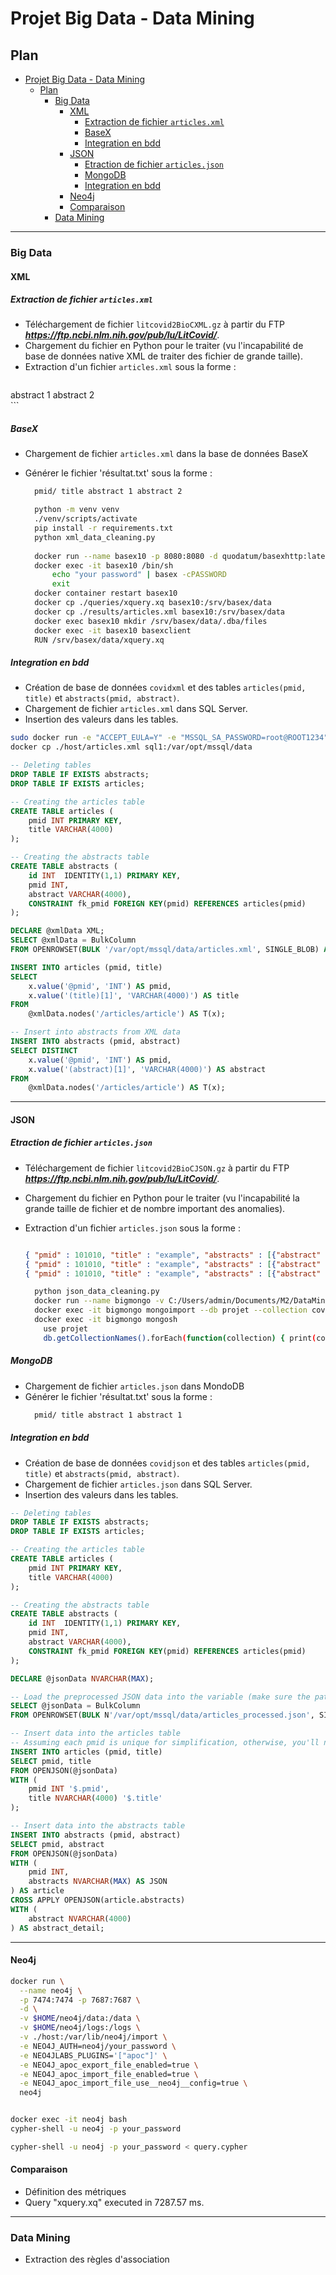 # Projet Big Data - Data Mining

## Plan
- [Projet Big Data - Data Mining](#projet-big-data---data-mining)
  - [Plan](#plan)
    - [Big Data](#big-data)
      - [XML](#xml)
        - [Extraction de fichier `articles.xml`](#extraction-de-fichier-articlesxml)
        - [BaseX](#basex)
        - [Integration en bdd](#integration-en-bdd)
      - [JSON](#json)
        - [Etraction de fichier `articles.json`](#etraction-de-fichier-articlesjson)
        - [MongoDB](#mongodb)
        - [Integration en bdd](#integration-en-bdd-1)
      - [Neo4j](#neo4j)
      - [Comparaison](#comparaison)
    - [Data Mining](#data-mining)

---

### Big Data
#### XML
##### Extraction de fichier `articles.xml`

- Téléchargement de fichier `litcovid2BioCXML.gz` à partir du FTP ***<https://ftp.ncbi.nlm.nih.gov/pub/lu/LitCovid/>***.
- Chargement du fichier en Python pour le traiter (vu l'incapabilité de base de données native XML de traiter des fichier de grande taille).
- Extraction d'un fichier `articles.xml` sous la forme :
  ```xml
<articles>
    <article pmid="101010">
        <title>example</title>
        <abstract>abstract 1</abstract>
        <abstract>abstract 2</abstract>
    </article>
</articles>
  ```

##### BaseX

- Chargement de fichier `articles.xml` dans la base de données BaseX
- Générer le fichier 'résultat.txt' sous la forme :
  ```txt
    pmid/ title abstract 1 abstract 2
  ```


  ```bash
    python -m venv venv
    ./venv/scripts/activate
    pip install -r requirements.txt
    python xml_data_cleaning.py
    
    docker run --name basex10 -p 8080:8080 -d quodatum/basexhttp:latest
    docker exec -it basex10 /bin/sh
        echo "your password" | basex -cPASSWORD
        exit
    docker container restart basex10
    docker cp ./queries/xquery.xq basex10:/srv/basex/data
    docker cp ./results/articles.xml basex10:/srv/basex/data
    docker exec basex10 mkdir /srv/basex/data/.dba/files
    docker exec -it basex10 basexclient
    RUN /srv/basex/data/xquery.xq
  ```

  

##### Integration en bdd

- Création de base de données `covidxml` et des tables `articles(pmid, title)` et `abstracts(pmid, abstract)`.
- Chargement de fichier `articles.xml` dans SQL Server.
- Insertion des valeurs dans les tables.

```bash
sudo docker run -e "ACCEPT_EULA=Y" -e "MSSQL_SA_PASSWORD=root@ROOT1234" -p 1433:1433 --name sql1 --hostname sql1 -d mcr.microsoft.com/mssql/server:2022-latest
docker cp ./host/articles.xml sql1:/var/opt/mssql/data
```

```sql
-- Deleting tables
DROP TABLE IF EXISTS abstracts;
DROP TABLE IF EXISTS articles;

-- Creating the articles table
CREATE TABLE articles (
    pmid INT PRIMARY KEY,
    title VARCHAR(4000)
);

-- Creating the abstracts table
CREATE TABLE abstracts (
    id INT  IDENTITY(1,1) PRIMARY KEY,
    pmid INT,
    abstract VARCHAR(4000),
    CONSTRAINT fk_pmid FOREIGN KEY(pmid) REFERENCES articles(pmid)
);

DECLARE @xmlData XML;
SELECT @xmlData = BulkColumn
FROM OPENROWSET(BULK '/var/opt/mssql/data/articles.xml', SINGLE_BLOB) AS x;

INSERT INTO articles (pmid, title)
SELECT 
    x.value('@pmid', 'INT') AS pmid,
    x.value('(title)[1]', 'VARCHAR(4000)') AS title
FROM 
    @xmlData.nodes('/articles/article') AS T(x);

-- Insert into abstracts from XML data
INSERT INTO abstracts (pmid, abstract)
SELECT DISTINCT
    x.value('@pmid', 'INT') AS pmid,
    x.value('(abstract)[1]', 'VARCHAR(4000)') AS abstract
FROM 
    @xmlData.nodes('/articles/article') AS T(x);
```
---

#### JSON
##### Etraction de fichier `articles.json`

- Téléchargement de fichier `litcovid2BioCJSON.gz` à partir du FTP ***<https://ftp.ncbi.nlm.nih.gov/pub/lu/LitCovid/>***.
- Chargement du fichier en Python pour le traiter (vu l'incapabilité la grande taille de fichier et de nombre important des anomalies).
- Extraction d'un fichier `articles.json` sous la forme :
  ```json
  
  { "pmid" : 101010, "title" : "example", "abstracts" : [{"abstract" : "abstract 1"}, {"abstract" : "abstract 2"}]}
  { "pmid" : 101010, "title" : "example", "abstracts" : [{"abstract" : "abstract 1"}, {"abstract" : "abstract 2"}]}
  { "pmid" : 101010, "title" : "example", "abstracts" : [{"abstract" : "abstract 1"}, {"abstract" : "abstract 2"}]}
  ```

  ```bash
    python json_data_cleaning.py
    docker run --name bigmongo -v C:/Users/admin/Documents/M2/DataMining/Final/results/json_files:/data/dbfiles -d mongo
    docker exec -it bigmongo mongoimport --db projet --collection covid --file /data/dbfiles/articles.json
    docker exec -it bigmongo mongosh
      use projet
      db.getCollectionNames().forEach(function(collection) { print(collection + ": " + db[collection].count()); });
  ```

##### MongoDB

- Chargement de fichier `articles.json` dans MondoDB
- Générer le fichier 'résultat.txt' sous la forme :
  ```txt
    pmid/ title abstract 1 abstract 1
  ```

##### Integration en bdd

- Création de base de données `covidjson` et des tables `articles(pmid, title)` et `abstracts(pmid, abstract)`.
- Chargement de fichier `articles.json` dans SQL Server.
- Insertion des valeurs dans les tables.

```sql
-- Deleting tables
DROP TABLE IF EXISTS abstracts;
DROP TABLE IF EXISTS articles;

-- Creating the articles table
CREATE TABLE articles (
    pmid INT PRIMARY KEY,
    title VARCHAR(4000)
);

-- Creating the abstracts table
CREATE TABLE abstracts (
    id INT  IDENTITY(1,1) PRIMARY KEY,
    pmid INT,
    abstract VARCHAR(4000),
    CONSTRAINT fk_pmid FOREIGN KEY(pmid) REFERENCES articles(pmid)
);

DECLARE @jsonData NVARCHAR(MAX);

-- Load the preprocessed JSON data into the variable (make sure the path points to the processed JSON file)
SELECT @jsonData = BulkColumn
FROM OPENROWSET(BULK N'/var/opt/mssql/data/articles_processed.json', SINGLE_CLOB) AS j;

-- Insert data into the articles table
-- Assuming each pmid is unique for simplification, otherwise, you'll need to handle duplicates appropriately
INSERT INTO articles (pmid, title)
SELECT pmid, title
FROM OPENJSON(@jsonData)
WITH (
    pmid INT '$.pmid',
    title NVARCHAR(4000) '$.title'
);

-- Insert data into the abstracts table
INSERT INTO abstracts (pmid, abstract)
SELECT pmid, abstract
FROM OPENJSON(@jsonData)
WITH (
    pmid INT,
    abstracts NVARCHAR(MAX) AS JSON
) AS article
CROSS APPLY OPENJSON(article.abstracts)
WITH (
    abstract NVARCHAR(4000)
) AS abstract_detail;
```

---

#### Neo4j

```bash
docker run \
  --name neo4j \
  -p 7474:7474 -p 7687:7687 \
  -d \
  -v $HOME/neo4j/data:/data \
  -v $HOME/neo4j/logs:/logs \
  -v ./host:/var/lib/neo4j/import \
  -e NEO4J_AUTH=neo4j/your_password \
  -e NEO4JLABS_PLUGINS='["apoc"]' \
  -e NEO4J_apoc_export_file_enabled=true \
  -e NEO4J_apoc_import_file_enabled=true \
  -e NEO4J_apoc_import_file_use__neo4j__config=true \
  neo4j


docker exec -it neo4j bash
cypher-shell -u neo4j -p your_password

cypher-shell -u neo4j -p your_password < query.cypher
```

#### Comparaison

- Définition des métriques
- Query "xquery.xq" executed in 7287.57 ms.

---

### Data Mining
- Extraction des règles d'association
